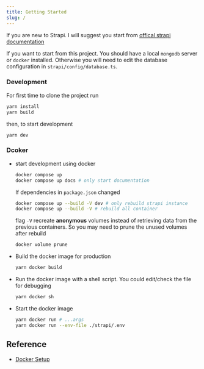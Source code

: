 ```yaml
---
title: Getting Started
slug: /
---
```


If you are new to Strapi. I will suggest you start from [offical strapi documentation](https://strapi.io/documentation/developer-docs/latest/getting-started/introduction.html)

If you want to start from this project. You should have a local `mongodb` server or `docker` installed. Otherwise you will need to edit the database configuration in `strapi/config/database.ts`.

### Development

For first time to clone the project run

```bash
yarn install
yarn build
```

then, to start development

```
yarn dev
```

### Dcoker

- start development using docker

  ```bash
  docker compose up
  docker compose up docs # only start documentation
  ```

  If dependencies in `package.json` changed

  ```bash
  docker compose up --build -V dev # only rebuild strapi instance
  docker compose up --build -V # rebuild all container
  ```

  flag `-V` recreate **anonymous** volumes instead of retrieving data from the previous containers. So you may need to prune the unused volumes after rebuild

  ```bash
  docker volume prune
  ```

- Build the docker image for production
  ```bash
  yarn docker build
  ```
- Run the docker image with a shell script. You could edit/check the file for debugging
  ```bash
  yarn docker sh
  ```
- Start the docker image
  ```bash
  yarn docker run # ...args
  yarn docker run --env-file ./strapi/.env
  ```

## Reference

- [Docker Setup](https://blog.logrocket.com/containerized-development-nestjs-docker/)
